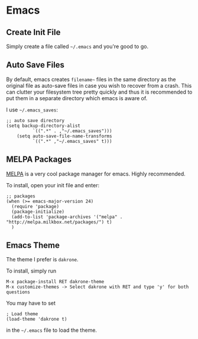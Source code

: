 # Emacs

## Create Init File

Simply create a file called `~/.emacs` and you're good to go.

## Auto Save Files

By default, emacs creates `filename~` files in the same directory as the original file as auto-save files in case you wish to recover from a crash. This can clutter your filesystem tree pretty quickly and thus it is recommended to put them in a separate directory which emacs is aware of.

I use `~/.emacs_saves`:

```
;; auto save directory
(setq backup-directory-alist
          `((".*" . ,"~/.emacs_saves")))
    (setq auto-save-file-name-transforms
          `((".*" ,"~/.emacs_saves" t)))

```

## MELPA Packages

[MELPA](https://melpa.org/#/) is a very cool package manager for emacs. Highly recommended.

To install, open your init file and enter:

```
;; packages
(when (>= emacs-major-version 24)
  (require 'package)
  (package-initialize)
  (add-to-list 'package-archives '("melpa" . "http://melpa.milkbox.net/packages/") t)
  )
```

## Emacs Theme

The theme I prefer is `dakrone`.

To install, simply run

```
M-x package-install RET dakrone-theme
M-x customize-themes -> Select dakrone with RET and type 'y' for both questions
```

You may have to set

```
; Load theme
(load-theme 'dakrone t)
```

in the `~/.emacs` file to load the theme.
